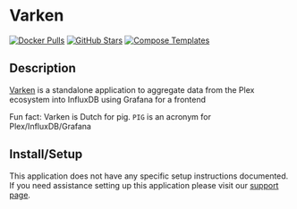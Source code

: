 # Varken

[![Docker Pulls](https://img.shields.io/docker/pulls/boerderij/varken?style=flat-square&color=607D8B&label=docker%20pulls&logo=docker)](https://hub.docker.com/r/boerderij/varken)
[![GitHub Stars](https://img.shields.io/github/stars/Boerderij/Varken?style=flat-square&color=607D8B&label=github%20stars&logo=github)](https://github.com/Boerderij/Varken)
[![Compose Templates](https://img.shields.io/static/v1?style=flat-square&color=607D8B&label=compose&message=templates)](https://github.com/GhostWriters/DockSTARTer/tree/main/compose/.apps/varken)

## Description

[Varken](https://github.com/Boerderij/Varken) is a standalone application to
aggregate data from the Plex ecosystem into InfluxDB using Grafana for a
frontend

Fun fact: Varken is Dutch for pig. `PIG` is an acronym for Plex/InfluxDB/Grafana

## Install/Setup

This application does not have any specific setup instructions documented. If
you need assistance setting up this application please visit our
[support page](https://dockstarter.com/basics/support/).
